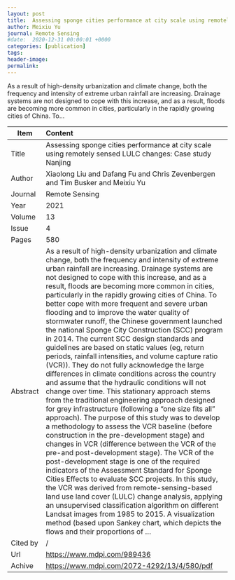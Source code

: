 ```yaml
---
layout: post
title:  Assessing sponge cities performance at city scale using remotely sensed LULC changes&#58; Case study Nanjing
author: Meixiu Yu
journal: Remote Sensing
#date:  2020-12-31 00:00:01 +0000
categories: [publication]
tags: 
header-image: 
permalink: 
---
```

As a result of high-density urbanization and climate change, both the frequency and intensity of extreme urban rainfall are increasing. Drainage systems are not designed to cope with this increase, and as a result, floods are becoming more common in cities, particularly in the rapidly growing cities of China. To...
<!--the above is the excerpt-->
<!--more-->
<!--the following is the text-->


| Item           | Content    |
| ---------------|:------------|
| Title          | Assessing sponge cities performance at city scale using remotely sensed LULC changes: Case study Nanjing     |
| Author         | Xiaolong Liu and Dafang Fu and Chris Zevenbergen and Tim Busker and Meixiu Yu    |
| Journal        | Remote Sensing   |
| Year           | 2021  |
| Volume         | 13	   |
| Issue          | 4	   |
| Pages          | 580	   |
| Abstract       | As a result of high-density urbanization and climate change, both the frequency and intensity of extreme urban rainfall are increasing. Drainage systems are not designed to cope with this increase, and as a result, floods are becoming more common in cities, particularly in the rapidly growing cities of China. To better cope with more frequent and severe urban flooding and to improve the water quality of stormwater runoff, the Chinese government launched the national Sponge City Construction (SCC) program in 2014. The current SCC design standards and guidelines are based on static values (eg, return periods, rainfall intensities, and volume capture ratio (VCR)). They do not fully acknowledge the large differences in climate conditions across the country and assume that the hydraulic conditions will not change over time. This stationary approach stems from the traditional engineering approach designed for grey infrastructure (following a “one size fits all” approach). The purpose of this study was to develop a methodology to assess the VCR baseline (before construction in the pre-development stage) and changes in VCR (difference between the VCR of the pre-and post-development stage). The VCR of the post-development stage is one of the required indicators of the Assessment Standard for Sponge Cities Effects to evaluate SCC projects. In this study, the VCR was derived from remote-sensing-based land use land cover (LULC) change analysis, applying an unsupervised classification algorithm on different Landsat images from 1985 to 2015. A visualization method (based upon Sankey chart, which depicts the flows and their proportions of …	 |
| Cited by    | /   |
| Url  			 | <https://www.mdpi.com/989436>		 |
| Achive 	     | <https://www.mdpi.com/2072-4292/13/4/580/pdf>		 |

